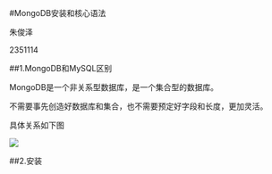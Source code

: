 #MongoDB安装和核心语法

朱俊泽

2351114

##1.MongoDB和MySQL区别

MongoDB是一个非关系型数据库，是一个集合型的数据库。

不需要事先创造好数据库和集合，也不需要预定好字段和长度，更加灵活。

具体关系如下图

![](https://cdn.jsdelivr.net/gh/tj-messi/picture/1726384595943.png)

##2.安装